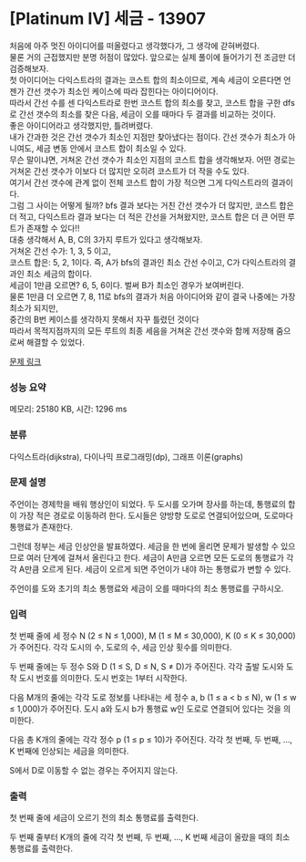# [Platinum IV] 세금 - 13907 

처음에 아주 멋진 아이디어를 떠올렸다고 생각했다가, 그 생각에 갇혀버렸다. <Br>
물론 거의 근접했지만 분명 허점이 많았다. 앞으로는 실제 풀이에 들어가기 전 조금만 더 검증해보자. <Br>
첫 아이디어는 다익스트라의 결과는 코스트 합의 최소이므로, 계속 세금이 오른다면 언젠가 간선 갯수가 최소인 케이스에 따라 잡힌다는 아이디어이다. <br>
따라서 간선 수를 센 다익스트라로 한번 코스트 합의 최소를 찾고, 코스트 합을 구한 dfs로 간선 갯수의 최소를 찾은 다음, 세금이 오를 때마다 두 결과를 비교하는 것이다. <br>
좋은 아이디어라고 생각했지만, 틀려버렸다. <br>
내가 간과한 것은 간선 갯수가 최소인 지점만 찾아냈다는 점이다. 간선 갯수가 최소가 아니여도, 세금 변동 안에서 코스트 합이 최소일 수 있다. <br>
무슨 말이냐면, 거쳐온 간선 갯수가 최소인 지점의 코스트 합을 생각해보자. 어떤 경로는 거쳐온 간선 갯수가 이보다 더 많지만 오히려 코스트가 더 작을 수도 있다. <br>
여기서 간선 갯수에 관계 없이 전체 코스트 합이 가장 적으면 그게 다익스트라의 결과이다. <br>
그럼 그 사이는 어떻게 될까? bfs 결과 보다는 거친 간선 갯수가 더 많지만, 코스트 합은 더 적고, 다익스트라 결과 보다는 더 적은 간선을 거쳐왔지만, 코스트 합은 더 큰 어떤 루트가 존재할 수 있다!! <br>
대충 생각해서 A, B, C의 3가지 루트가 있다고 생각해보자. <br>
거쳐온 간선 수가: 1, 3, 5 이고, <br>
코스트 합은: 5, 2, 1이다. 즉, A가 bfs의 결과인 최소 간선 수이고, C가 다익스트라의 결과인 최소 세금의 합이다. <br>
세금이 1만큼 오르면? 6, 5, 6이다. 벌써 B가 최소인 경우가 보여버린다. <Br>
물론 1만큼 더 오르면 7, 8, 11로 bfs의 결과가 처음 아이디어와 같이 결국 나중에는 가장 최소가 되지만, <br>
중간의 B번 케이스를 생각하지 못해서 자꾸 틀렸던 것이다 <br>
따라서 목적지점까지의 모든 루트의 최종 세음을 거쳐온 간선 갯수와 함께 저장해 줌으로써 해결할 수 있었다.

[문제 링크](https://www.acmicpc.net/problem/13907) 

### 성능 요약

메모리: 25180 KB, 시간: 1296 ms

### 분류

다익스트라(dijkstra), 다이나믹 프로그래밍(dp), 그래프 이론(graphs)

### 문제 설명

<p>주언이는 경제학을 배워 행상인이 되었다. 두 도시를 오가며 장사를 하는데, 통행료의 합이 가장 적은 경로로 이동하려 한다. 도시들은 양방향 도로로 연결되어있으며, 도로마다 통행료가 존재한다.</p>

<p>그런데 정부는 세금 인상안을 발표하였다. 세금을 한 번에 올리면 문제가 발생할 수 있으므로 여러 단계에 걸쳐서 올린다고 한다. 세금이 A만큼 오르면 모든 도로의 통행료가 각각 A만큼 오르게 된다. 세금이 오르게 되면 주언이가 내야 하는 통행료가 변할 수 있다.</p>

<p>주언이를 도와 초기의 최소 통행료와 세금이 오를 때마다의 최소 통행료를 구하시오.</p>

### 입력 

 <p>첫 번째 줄에 세 정수 N (2 ≤ N ≤ 1,000), M (1 ≤ M ≤ 30,000), K (0 ≤ K ≤ 30,000)가 주어진다. 각각 도시의 수, 도로의 수, 세금 인상 횟수를 의미한다.</p>

<p>두 번째 줄에는 두 정수 S와 D (1 ≤ S, D ≤ N, S ≠ D)가 주어진다. 각각 출발 도시와 도착 도시 번호를 의미한다. 도시 번호는 1부터 시작한다.</p>

<p>다음 M개의 줄에는 각각 도로 정보를 나타내는 세 정수 a, b (1 ≤ a < b ≤ N), w (1 ≤ w ≤ 1,000)가 주어진다. 도시 a와 도시 b가 통행료 w인 도로로 연결되어 있다는 것을 의미한다.</p>

<p>다음 총 K개의 줄에는 각각 정수 p (1 ≤ p ≤ 10)가 주어진다. 각각 첫 번째, 두 번째, …, K 번째에 인상되는 세금을 의미한다.</p>

<p>S에서 D로 이동할 수 없는 경우는 주어지지 않는다.</p>

### 출력 

 <p>첫 번째 줄에 세금이 오르기 전의 최소 통행료를 출력한다.</p>

<p>두 번째 줄부터 K개의 줄에 각각 첫 번째, 두 번째, …, K 번째 세금이 올랐을 때의 최소 통행료를 출력한다.</p>

